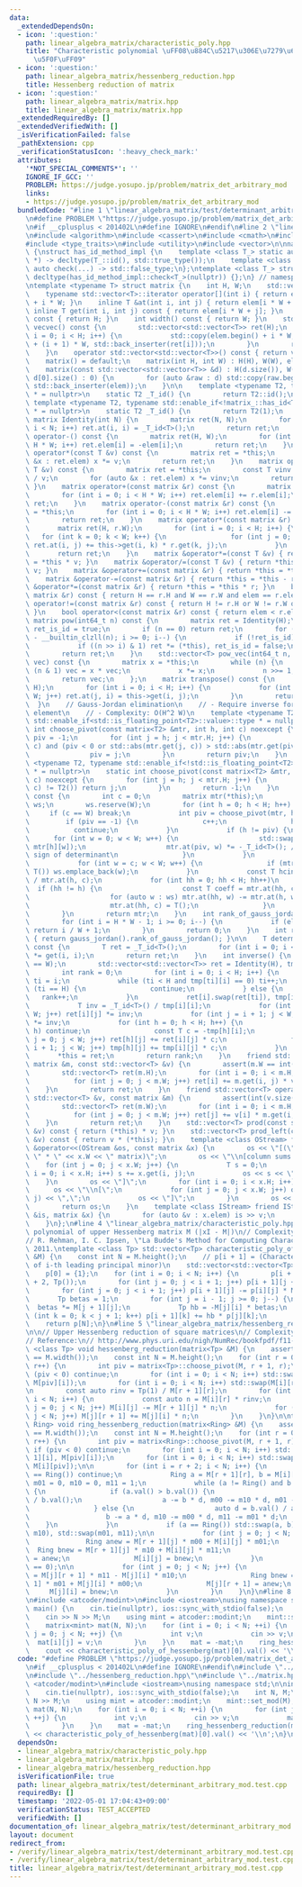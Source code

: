 ```yaml
---
data:
  _extendedDependsOn:
  - icon: ':question:'
    path: linear_algebra_matrix/characteristic_poly.hpp
    title: "Characteristic polynomial \uFF08\u884C\u5217\u306E\u7279\u6027\u591A\u9805\
      \u5F0F\uFF09"
  - icon: ':question:'
    path: linear_algebra_matrix/hessenberg_reduction.hpp
    title: Hessenberg reduction of matrix
  - icon: ':question:'
    path: linear_algebra_matrix/matrix.hpp
    title: linear_algebra_matrix/matrix.hpp
  _extendedRequiredBy: []
  _extendedVerifiedWith: []
  _isVerificationFailed: false
  _pathExtension: cpp
  _verificationStatusIcon: ':heavy_check_mark:'
  attributes:
    '*NOT_SPECIAL_COMMENTS*': ''
    IGNORE_IF_GCC: ''
    PROBLEM: https://judge.yosupo.jp/problem/matrix_det_arbitrary_mod
    links:
    - https://judge.yosupo.jp/problem/matrix_det_arbitrary_mod
  bundledCode: "#line 1 \"linear_algebra_matrix/test/determinant_arbitrary_mod.test.cpp\"\
    \n#define PROBLEM \"https://judge.yosupo.jp/problem/matrix_det_arbitrary_mod\"\
    \n#if __cplusplus < 201402L\n#define IGNORE\n#endif\n#line 2 \"linear_algebra_matrix/matrix.hpp\"\
    \n#include <algorithm>\n#include <cassert>\n#include <cmath>\n#include <iterator>\n\
    #include <type_traits>\n#include <utility>\n#include <vector>\n\nnamespace matrix_\
    \ {\nstruct has_id_method_impl {\n    template <class T_> static auto check(T_\
    \ *) -> decltype(T_::id(), std::true_type());\n    template <class T_> static\
    \ auto check(...) -> std::false_type;\n};\ntemplate <class T_> struct has_id :\
    \ decltype(has_id_method_impl::check<T_>(nullptr)) {};\n} // namespace matrix_\n\
    \ntemplate <typename T> struct matrix {\n    int H, W;\n    std::vector<T> elem;\n\
    \    typename std::vector<T>::iterator operator[](int i) { return elem.begin()\
    \ + i * W; }\n    inline T &at(int i, int j) { return elem[i * W + j]; }\n   \
    \ inline T get(int i, int j) const { return elem[i * W + j]; }\n    int height()\
    \ const { return H; }\n    int width() const { return W; }\n    std::vector<std::vector<T>>\
    \ vecvec() const {\n        std::vector<std::vector<T>> ret(H);\n        for (int\
    \ i = 0; i < H; i++) {\n            std::copy(elem.begin() + i * W, elem.begin()\
    \ + (i + 1) * W, std::back_inserter(ret[i]));\n        }\n        return ret;\n\
    \    }\n    operator std::vector<std::vector<T>>() const { return vecvec(); }\n\
    \    matrix() = default;\n    matrix(int H, int W) : H(H), W(W), elem(H * W) {}\n\
    \    matrix(const std::vector<std::vector<T>> &d) : H(d.size()), W(d.size() ?\
    \ d[0].size() : 0) {\n        for (auto &raw : d) std::copy(raw.begin(), raw.end(),\
    \ std::back_inserter(elem));\n    }\n\n    template <typename T2, typename std::enable_if<matrix_::has_id<T2>::value>::type\
    \ * = nullptr>\n    static T2 _T_id() {\n        return T2::id();\n    }\n   \
    \ template <typename T2, typename std::enable_if<!matrix_::has_id<T2>::value>::type\
    \ * = nullptr>\n    static T2 _T_id() {\n        return T2(1);\n    }\n\n    static\
    \ matrix Identity(int N) {\n        matrix ret(N, N);\n        for (int i = 0;\
    \ i < N; i++) ret.at(i, i) = _T_id<T>();\n        return ret;\n    }\n\n    matrix\
    \ operator-() const {\n        matrix ret(H, W);\n        for (int i = 0; i <\
    \ H * W; i++) ret.elem[i] = -elem[i];\n        return ret;\n    }\n    matrix\
    \ operator*(const T &v) const {\n        matrix ret = *this;\n        for (auto\
    \ &x : ret.elem) x *= v;\n        return ret;\n    }\n    matrix operator/(const\
    \ T &v) const {\n        matrix ret = *this;\n        const T vinv = _T_id<T>()\
    \ / v;\n        for (auto &x : ret.elem) x *= vinv;\n        return ret;\n   \
    \ }\n    matrix operator+(const matrix &r) const {\n        matrix ret = *this;\n\
    \        for (int i = 0; i < H * W; i++) ret.elem[i] += r.elem[i];\n        return\
    \ ret;\n    }\n    matrix operator-(const matrix &r) const {\n        matrix ret\
    \ = *this;\n        for (int i = 0; i < H * W; i++) ret.elem[i] -= r.elem[i];\n\
    \        return ret;\n    }\n    matrix operator*(const matrix &r) const {\n \
    \       matrix ret(H, r.W);\n        for (int i = 0; i < H; i++) {\n         \
    \   for (int k = 0; k < W; k++) {\n                for (int j = 0; j < r.W; j++)\
    \ ret.at(i, j) += this->get(i, k) * r.get(k, j);\n            }\n        }\n \
    \       return ret;\n    }\n    matrix &operator*=(const T &v) { return *this\
    \ = *this * v; }\n    matrix &operator/=(const T &v) { return *this = *this /\
    \ v; }\n    matrix &operator+=(const matrix &r) { return *this = *this + r; }\n\
    \    matrix &operator-=(const matrix &r) { return *this = *this - r; }\n    matrix\
    \ &operator*=(const matrix &r) { return *this = *this * r; }\n    bool operator==(const\
    \ matrix &r) const { return H == r.H and W == r.W and elem == r.elem; }\n    bool\
    \ operator!=(const matrix &r) const { return H != r.H or W != r.W or elem != r.elem;\
    \ }\n    bool operator<(const matrix &r) const { return elem < r.elem; }\n   \
    \ matrix pow(int64_t n) const {\n        matrix ret = Identity(H);\n        bool\
    \ ret_is_id = true;\n        if (n == 0) return ret;\n        for (int i = 63\
    \ - __builtin_clzll(n); i >= 0; i--) {\n            if (!ret_is_id) ret *= ret;\n\
    \            if ((n >> i) & 1) ret *= (*this), ret_is_id = false;\n        }\n\
    \        return ret;\n    }\n    std::vector<T> pow_vec(int64_t n, std::vector<T>\
    \ vec) const {\n        matrix x = *this;\n        while (n) {\n            if\
    \ (n & 1) vec = x * vec;\n            x *= x;\n            n >>= 1;\n        }\n\
    \        return vec;\n    };\n    matrix transpose() const {\n        matrix ret(W,\
    \ H);\n        for (int i = 0; i < H; i++) {\n            for (int j = 0; j <\
    \ W; j++) ret.at(j, i) = this->get(i, j);\n        }\n        return ret;\n  \
    \  }\n    // Gauss-Jordan elimination\n    // - Require inverse for every non-zero\
    \ element\n    // - Complexity: O(H^2 W)\n    template <typename T2, typename\
    \ std::enable_if<std::is_floating_point<T2>::value>::type * = nullptr>\n    static\
    \ int choose_pivot(const matrix<T2> &mtr, int h, int c) noexcept {\n        int\
    \ piv = -1;\n        for (int j = h; j < mtr.H; j++) {\n            if (mtr.get(j,\
    \ c) and (piv < 0 or std::abs(mtr.get(j, c)) > std::abs(mtr.get(piv, c))))\n \
    \               piv = j;\n        }\n        return piv;\n    }\n    template\
    \ <typename T2, typename std::enable_if<!std::is_floating_point<T2>::value>::type\
    \ * = nullptr>\n    static int choose_pivot(const matrix<T2> &mtr, int h, int\
    \ c) noexcept {\n        for (int j = h; j < mtr.H; j++) {\n            if (mtr.get(j,\
    \ c) != T2()) return j;\n        }\n        return -1;\n    }\n    matrix gauss_jordan()\
    \ const {\n        int c = 0;\n        matrix mtr(*this);\n        std::vector<int>\
    \ ws;\n        ws.reserve(W);\n        for (int h = 0; h < H; h++) {\n       \
    \     if (c == W) break;\n            int piv = choose_pivot(mtr, h, c);\n   \
    \         if (piv == -1) {\n                c++;\n                h--;\n     \
    \           continue;\n            }\n            if (h != piv) {\n          \
    \      for (int w = 0; w < W; w++) {\n                    std::swap(mtr[piv][w],\
    \ mtr[h][w]);\n                    mtr.at(piv, w) *= -_T_id<T>(); // To preserve\
    \ sign of determinant\n                }\n            }\n            ws.clear();\n\
    \            for (int w = c; w < W; w++) {\n                if (mtr.at(h, w) !=\
    \ T()) ws.emplace_back(w);\n            }\n            const T hcinv = _T_id<T>()\
    \ / mtr.at(h, c);\n            for (int hh = 0; hh < H; hh++)\n              \
    \  if (hh != h) {\n                    const T coeff = mtr.at(hh, c) * hcinv;\n\
    \                    for (auto w : ws) mtr.at(hh, w) -= mtr.at(h, w) * coeff;\n\
    \                    mtr.at(hh, c) = T();\n                }\n            c++;\n\
    \        }\n        return mtr;\n    }\n    int rank_of_gauss_jordan() const {\n\
    \        for (int i = H * W - 1; i >= 0; i--) {\n            if (elem[i] != 0)\
    \ return i / W + 1;\n        }\n        return 0;\n    }\n    int rank() const\
    \ { return gauss_jordan().rank_of_gauss_jordan(); }\n\n    T determinant_of_upper_triangle()\
    \ const {\n        T ret = _T_id<T>();\n        for (int i = 0; i < H; i++) ret\
    \ *= get(i, i);\n        return ret;\n    }\n    int inverse() {\n        assert(H\
    \ == W);\n        std::vector<std::vector<T>> ret = Identity(H), tmp = *this;\n\
    \        int rank = 0;\n        for (int i = 0; i < H; i++) {\n            int\
    \ ti = i;\n            while (ti < H and tmp[ti][i] == 0) ti++;\n            if\
    \ (ti == H) {\n                continue;\n            } else {\n             \
    \   rank++;\n            }\n            ret[i].swap(ret[ti]), tmp[i].swap(tmp[ti]);\n\
    \            T inv = _T_id<T>() / tmp[i][i];\n            for (int j = 0; j <\
    \ W; j++) ret[i][j] *= inv;\n            for (int j = i + 1; j < W; j++) tmp[i][j]\
    \ *= inv;\n            for (int h = 0; h < H; h++) {\n                if (i ==\
    \ h) continue;\n                const T c = -tmp[h][i];\n                for (int\
    \ j = 0; j < W; j++) ret[h][j] += ret[i][j] * c;\n                for (int j =\
    \ i + 1; j < W; j++) tmp[h][j] += tmp[i][j] * c;\n            }\n        }\n \
    \       *this = ret;\n        return rank;\n    }\n    friend std::vector<T> operator*(const\
    \ matrix &m, const std::vector<T> &v) {\n        assert(m.W == int(v.size()));\n\
    \        std::vector<T> ret(m.H);\n        for (int i = 0; i < m.H; i++) {\n \
    \           for (int j = 0; j < m.W; j++) ret[i] += m.get(i, j) * v[j];\n    \
    \    }\n        return ret;\n    }\n    friend std::vector<T> operator*(const\
    \ std::vector<T> &v, const matrix &m) {\n        assert(int(v.size()) == m.H);\n\
    \        std::vector<T> ret(m.W);\n        for (int i = 0; i < m.H; i++) {\n \
    \           for (int j = 0; j < m.W; j++) ret[j] += v[i] * m.get(i, j);\n    \
    \    }\n        return ret;\n    }\n    std::vector<T> prod(const std::vector<T>\
    \ &v) const { return (*this) * v; }\n    std::vector<T> prod_left(const std::vector<T>\
    \ &v) const { return v * (*this); }\n    template <class OStream> friend OStream\
    \ &operator<<(OStream &os, const matrix &x) {\n        os << \"[(\" << x.H <<\
    \ \" * \" << x.W << \" matrix)\";\n        os << \"\\n[column sums: \";\n    \
    \    for (int j = 0; j < x.W; j++) {\n            T s = 0;\n            for (int\
    \ i = 0; i < x.H; i++) s += x.get(i, j);\n            os << s << \",\";\n    \
    \    }\n        os << \"]\";\n        for (int i = 0; i < x.H; i++) {\n      \
    \      os << \"\\n[\";\n            for (int j = 0; j < x.W; j++) os << x.get(i,\
    \ j) << \",\";\n            os << \"]\";\n        }\n        os << \"]\\n\";\n\
    \        return os;\n    }\n    template <class IStream> friend IStream &operator>>(IStream\
    \ &is, matrix &x) {\n        for (auto &v : x.elem) is >> v;\n        return is;\n\
    \    }\n};\n#line 4 \"linear_algebra_matrix/characteristic_poly.hpp\"\n\n// Characteristic\
    \ polynomial of upper Hessenberg matrix M (|xI - M|)\n// Complexity: O(n^3)\n\
    // R. Rehman, I. C. Ipsen, \"La Budde's Method for Computing Characteristic Polynomials,\"\
    \ 2011.\ntemplate <class Tp> std::vector<Tp> characteristic_poly_of_hessenberg(matrix<Tp>\
    \ &M) {\n    const int N = M.height();\n    // p[i + 1] = (Characteristic polynomial\
    \ of i-th leading principal minor)\n    std::vector<std::vector<Tp>> p(N + 1);\n\
    \    p[0] = {1};\n    for (int i = 0; i < N; i++) {\n        p[i + 1].assign(i\
    \ + 2, Tp());\n        for (int j = 0; j < i + 1; j++) p[i + 1][j + 1] += p[i][j];\n\
    \        for (int j = 0; j < i + 1; j++) p[i + 1][j] -= p[i][j] * M[i][i];\n \
    \       Tp betas = 1;\n        for (int j = i - 1; j >= 0; j--) {\n          \
    \  betas *= M[j + 1][j];\n            Tp hb = -M[j][i] * betas;\n            for\
    \ (int k = 0; k < j + 1; k++) p[i + 1][k] += hb * p[j][k];\n        }\n    }\n\
    \    return p[N];\n}\n#line 5 \"linear_algebra_matrix/hessenberg_reduction.hpp\"\
    \n\n// Upper Hessenberg reduction of square matrices\n// Complexity: O(n^3)\n\
    // Reference:\n// http://www.phys.uri.edu/nigh/NumRec/bookfpdf/f11-5.pdf\ntemplate\
    \ <class Tp> void hessenberg_reduction(matrix<Tp> &M) {\n    assert(M.height()\
    \ == M.width());\n    const int N = M.height();\n    for (int r = 0; r < N - 2;\
    \ r++) {\n        int piv = matrix<Tp>::choose_pivot(M, r + 1, r);\n        if\
    \ (piv < 0) continue;\n        for (int i = 0; i < N; i++) std::swap(M[r + 1][i],\
    \ M[piv][i]);\n        for (int i = 0; i < N; i++) std::swap(M[i][r + 1], M[i][piv]);\n\
    \n        const auto rinv = Tp(1) / M[r + 1][r];\n        for (int i = r + 2;\
    \ i < N; i++) {\n            const auto n = M[i][r] * rinv;\n            for (int\
    \ j = 0; j < N; j++) M[i][j] -= M[r + 1][j] * n;\n            for (int j = 0;\
    \ j < N; j++) M[j][r + 1] += M[j][i] * n;\n        }\n    }\n}\n\ntemplate <class\
    \ Ring> void ring_hessenberg_reduction(matrix<Ring> &M) {\n    assert(M.height()\
    \ == M.width());\n    const int N = M.height();\n    for (int r = 0; r < N - 2;\
    \ r++) {\n        int piv = matrix<Ring>::choose_pivot(M, r + 1, r);\n       \
    \ if (piv < 0) continue;\n        for (int i = 0; i < N; i++) std::swap(M[r +\
    \ 1][i], M[piv][i]);\n        for (int i = 0; i < N; i++) std::swap(M[i][r + 1],\
    \ M[i][piv]);\n\n        for (int i = r + 2; i < N; i++) {\n            if (M[i][r]\
    \ == Ring()) continue;\n            Ring a = M[r + 1][r], b = M[i][r], m00 = 1,\
    \ m01 = 0, m10 = 0, m11 = 1;\n            while (a != Ring() and b != Ring())\
    \ {\n                if (a.val() > b.val()) {\n                    auto d = a.val()\
    \ / b.val();\n                    a -= b * d, m00 -= m10 * d, m01 -= m11 * d;\n\
    \                } else {\n                    auto d = b.val() / a.val();\n \
    \                   b -= a * d, m10 -= m00 * d, m11 -= m01 * d;\n            \
    \    }\n            }\n            if (a == Ring()) std::swap(a, b), std::swap(m00,\
    \ m10), std::swap(m01, m11);\n\n            for (int j = 0; j < N; j++) {\n  \
    \              Ring anew = M[r + 1][j] * m00 + M[i][j] * m01;\n              \
    \  Ring bnew = M[r + 1][j] * m10 + M[i][j] * m11;\n                M[r + 1][j]\
    \ = anew;\n                M[i][j] = bnew;\n            }\n            assert(M[i][r]\
    \ == 0);\n\n            for (int j = 0; j < N; j++) {\n                Ring anew\
    \ = M[j][r + 1] * m11 - M[j][i] * m10;\n                Ring bnew = -M[j][r +\
    \ 1] * m01 + M[j][i] * m00;\n                M[j][r + 1] = anew;\n           \
    \     M[j][i] = bnew;\n            }\n        }\n    }\n}\n#line 8 \"linear_algebra_matrix/test/determinant_arbitrary_mod.test.cpp\"\
    \n#include <atcoder/modint>\n#include <iostream>\nusing namespace std;\n\nint\
    \ main() {\n    cin.tie(nullptr), ios::sync_with_stdio(false);\n    int N, M;\n\
    \    cin >> N >> M;\n    using mint = atcoder::modint;\n    mint::set_mod(M);\n\
    \    matrix<mint> mat(N, N);\n    for (int i = 0; i < N; ++i) {\n        for (int\
    \ j = 0; j < N; ++j) {\n            int v;\n            cin >> v;\n          \
    \  mat[i][j] = v;\n        }\n    }\n    mat = -mat;\n    ring_hessenberg_reduction(mat);\n\
    \    cout << characteristic_poly_of_hessenberg(mat)[0].val() << '\\n';\n}\n"
  code: "#define PROBLEM \"https://judge.yosupo.jp/problem/matrix_det_arbitrary_mod\"\
    \n#if __cplusplus < 201402L\n#define IGNORE\n#endif\n#include \"../characteristic_poly.hpp\"\
    \n#include \"../hessenberg_reduction.hpp\"\n#include \"../matrix.hpp\"\n#include\
    \ <atcoder/modint>\n#include <iostream>\nusing namespace std;\n\nint main() {\n\
    \    cin.tie(nullptr), ios::sync_with_stdio(false);\n    int N, M;\n    cin >>\
    \ N >> M;\n    using mint = atcoder::modint;\n    mint::set_mod(M);\n    matrix<mint>\
    \ mat(N, N);\n    for (int i = 0; i < N; ++i) {\n        for (int j = 0; j < N;\
    \ ++j) {\n            int v;\n            cin >> v;\n            mat[i][j] = v;\n\
    \        }\n    }\n    mat = -mat;\n    ring_hessenberg_reduction(mat);\n    cout\
    \ << characteristic_poly_of_hessenberg(mat)[0].val() << '\\n';\n}\n"
  dependsOn:
  - linear_algebra_matrix/characteristic_poly.hpp
  - linear_algebra_matrix/matrix.hpp
  - linear_algebra_matrix/hessenberg_reduction.hpp
  isVerificationFile: true
  path: linear_algebra_matrix/test/determinant_arbitrary_mod.test.cpp
  requiredBy: []
  timestamp: '2022-05-01 17:04:43+09:00'
  verificationStatus: TEST_ACCEPTED
  verifiedWith: []
documentation_of: linear_algebra_matrix/test/determinant_arbitrary_mod.test.cpp
layout: document
redirect_from:
- /verify/linear_algebra_matrix/test/determinant_arbitrary_mod.test.cpp
- /verify/linear_algebra_matrix/test/determinant_arbitrary_mod.test.cpp.html
title: linear_algebra_matrix/test/determinant_arbitrary_mod.test.cpp
---
```

